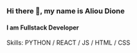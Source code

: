 ### Hi there 👋, my name is Aliou Dione
#### I am Fullstack Developer


Skills: PYTHON / REACT / JS / HTML / CSS






